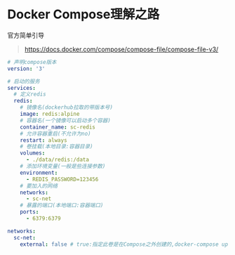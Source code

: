 # Docker Compose理解之路

官方简单引导

> https://docs.docker.com/compose/compose-file/compose-file-v3/

``` yml
# 声明compose版本
version: '3'

# 启动的服务
services:
  # 定义redis
  redis: 
    # 镜像名(dockerhub拉取的带版本号)
    image: redis:alpine
    # 容器名(一个镜像可以启动多个容器)
    container_name: sc-redis
    # 允许容器重启(不允许为no)
    restart: always
    # 卷挂载(本地目录:容器目录)
    volumes:
      - ./data/redis:/data
    # 添加环境变量(一般是些连接参数)
    environment:
      - REDIS_PASSWORD=123456
    # 要加入的网络
    networks:
      - sc-net
    # 暴露的端口(本地端口:容器端口)
    ports:
      - 6379:6379

networks:
  sc-net:
    external: false # true:指定此卷是在Compose之外创建的,docker-compose up不会尝试创建它,如果它不存在,则会引发错误
```
